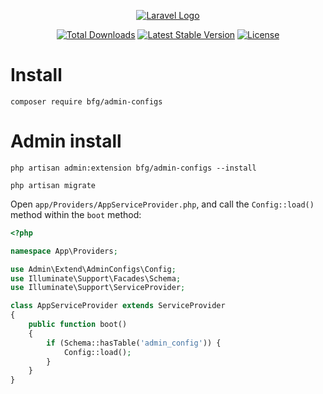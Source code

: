 <p align="center"><a href="https://wood.veskod.com/documentation/admin-panel" target="_blank">
<img src="https://wood.veskod.com/images/logo.png" alt="Laravel Logo">
</a></p>

<p align="center">
<a href="https://packagist.org/packages/bfg/admin-configs"><img src="https://img.shields.io/packagist/dt/bfg/admin-configs" alt="Total Downloads"></a>
<a href="https://packagist.org/packages/bfg/admin-configs"><img src="https://img.shields.io/packagist/v/bfg/admin-configs" alt="Latest Stable Version"></a>
<a href="https://packagist.org/packages/bfg/admin-configs"><img src="https://img.shields.io/packagist/l/bfg/admin-configs" alt="License"></a>
</p>

# Install
```
composer require bfg/admin-configs
```
# Admin install
```
php artisan admin:extension bfg/admin-configs --install
```
```
php artisan migrate
```
Open `app/Providers/AppServiceProvider.php`, and call the `Config::load()` method within the `boot` method:
```php
<?php

namespace App\Providers;

use Admin\Extend\AdminConfigs\Config;
use Illuminate\Support\Facades\Schema;
use Illuminate\Support\ServiceProvider;

class AppServiceProvider extends ServiceProvider
{
    public function boot()
    {
        if (Schema::hasTable('admin_config')) {
            Config::load();
        }
    }
}
```
